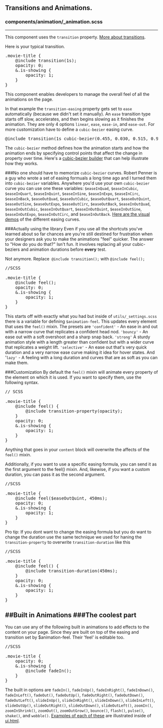 ## Transitions and Animations.
### components/animation/_animation.scss
---
This component uses the `transition` property. [More about transitions](https://css-tricks.com/almanac/properties/t/transition/).


Here is your typical transition.

<pre>
.movie-title {
	@include transition(1s);
	opacity: 0;
	&.is-showing {
		opacity: 1;
	}
}</pre>



This component enables developers to manage the overall feel of all the animations on the page.

In that example the `transition-easing` property gets set to `ease` automatically (because we didn't set it manually). An `ease` transition type starts off slow, accelerates, and then begins slowing as it finishes the animation. They are only 4 options `linear`, `ease`, `ease-in`, and `ease-out`. For more customization have to define a `cubic-bezier` easing curve.

<pre>@include transition(1s cubic-bezier(0.455, 0.030, 0.515, 0.955));</pre>

The `cubic-bezier` method defines how the animation starts and how the animation ends by specifying control points that affect the change in property over time. Here's a [cubic-bezier builder](cubic-bezier.com/#.455,.03,.515,.955) that can help illustrate how they works. 



###No one should have to memorize `cubic-bezier` curves.
Robert Penner is a guy who wrote a set of easing formuals a long time ago and I turned them into `cubic-bezier` variables. Anywhere you'd use your own `cubic-bezier` curve you can use one these variables: `$easeInQuad`, `$easeInCubic`, `$easeInQuart`, `$easeInQuint`, `$easeInSine`, `$easeInExpo`, `$easeInCirc`, `$easeInBack`, `$easeOutQuad`, `$easeOutCubic`, `$easeOutQuart`, `$easeOutQuint`, `$easeOutSine`, `$easeOutExpo`, `$easeOutCirc`, `$easeOutBack`, `$easeInOutQuad`, `$easeInOutCubic`, `$easeInOutQuart`, `$easeInOutQuint`, `$easeInOutSine`, `$easeInOutExpo`, `$easeInOutCirc`, and `$easeInOutBack`. [Here are the visual demos](http://easings.net) of the different easing curves.


###Actually using the library
Even if you use all the shortcuts you've learned about so far chances are you're still destined for frustration when your designers ask you to make the animations "feel" quicker. The answer to "How do you do that?" Isn't fun. It involves replacing all your cubic-beziers and animation durations before **every** test.

Not anymore. Replace` @include transition();` with `@include feel();`

<pre>//SCSS

.movie-title {
	@include feel();
	opacity: 0;
	&.is-showing {
		opacity: 1;
	}
}</pre>

This starts off with exactly what you had but inside of `utils/_settings.scss` there is a variable for defining `$animation-feel`. This updates every element that uses the `feel()` mixin. The presets are `'confident'` - An ease in and out with a narrow curve that replicates a confident head nod. `'bouncy'` - An ease out with a soft overshoot and a sharp snap back. `'strong'` A sturdy animation style with a length greater than confident but with a wider curve that replicates a weight lift. `'selective'` - An ease out that's very quick duration and a very narrow ease curve making it idea for hover states. And '`lazy'` - A feeling with a long duration and curves that are as soft as you can make them.

###Customization
By default the `feel()` mixin will animate every property of the element on which it is used. If you want to specify them, use the following syntax.
<pre>// SCSS

.movie-title {
	@include feel() {
		@include transition-property(opacity);
	}
	opacity: 0;
	&.is-showing {
		opacity: 1;
	}
}</pre>

Anything that goes in your `content` block will overwrite the affects of the `feel()` mixin.

Additionally, if you want to use a specific easing formula, you can send it as the first argument to the feel() mixin. And, likewise, if you want a custom duration, you can pass it as the second argument.
			
<pre>//SCSS

.movie-title {
	@include feel($easeOutQuint, 450ms);
	opacity: 0;
	&.is-showing {
		opacity: 1;
	}
}</pre>

Pro tip: If you dont want to change the easing formula but you do want to change the duration use the same technique we used for haning the `transition-property` to overwrite `transition-duration` like this</p>

<pre>//SCSS

.movie-title {
	@include feel() {
		@include transition-duration(450ms);
	}
	opacity: 0;
	&.is-showing {
		opacity: 1;
	}
}</pre>



##Built in Animations
###The coolest part
---
You can use any of the following built in animations to add effects to the content on your page. Since they are built on top of the easing and transition set by $animation-feel. Their 'feel' is editable too.
			
<pre>//SCSS

.movie-title {
	opacity: 0;
	&.is-showing {
		@include fadeIn();
	}
}</pre>

The built in options are `fadeIn()`, `fadeInUp()`, `fadeInRight()`, `fadeInDown()`, `fadeInLeft()`, `fadeOut()`, `fadeOutUp()`, `fadeOutRight()`, `fadeOutDown()`, `fadeOutLeft()`, `slideInUp()`, `slideInRight()`, `slideInDown()`, `slideInLeft()`, `slideOutUp()`, `slideOutRight()`, `slideOutDown()`, `slideOutLeft()`, `zoomIn()`, `zoomInShrink()`, `zoomOut()`, `zoomOutGrow()`, `bounce()`, `flash()`, `pulse()`, `shake()`, and `wobble()`. [Examples of each of these](/ui.html) are illustrated inside of [ui.html](/ui.html).

